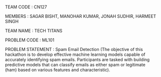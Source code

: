 TEAM CODE : CN127

MEMBERS : SAGAR BISHT, MANOHAR KUMAR, JONAH SUDHIR, HARMEET SINGH

TEAM NAME : TECH TITANS

PROBLEM CODE : ML101

PROBLEM STATEMENT : Spam Email Detection (The objective of this hackathon is to develop effective machine learning 
models capable of accurately identifying spam emails. Participants are
 tasked with building predictive models that can classify emails as either 
spam or legitimate (ham) based on various features and characteristic).
